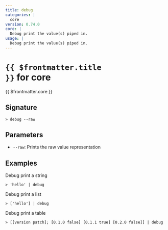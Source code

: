 ```yaml
---
title: debug
categories: |
  core
version: 0.74.0
core: |
  Debug print the value(s) piped in.
usage: |
  Debug print the value(s) piped in.
---
```


# <code>{{ $frontmatter.title }}</code> for core

<div class='command-title'>{{ $frontmatter.core }}</div>

## Signature

```> debug --raw```

## Parameters

 -  `--raw`: Prints the raw value representation

## Examples

Debug print a string
```shell
> 'hello' | debug
```

Debug print a list
```shell
> ['hello'] | debug
```

Debug print a table
```shell
> [[version patch]; [0.1.0 false] [0.1.1 true] [0.2.0 false]] | debug
```
